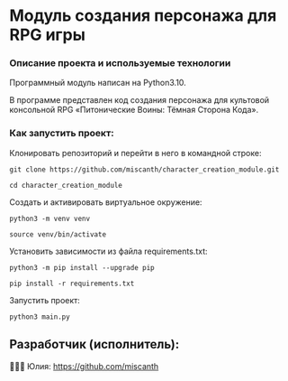 # Модуль создания персонажа для RPG игры

### Описание проекта и используемые технологии

Программный модуль написан на Python3.10.

В программе представлен код создания персонажа для культовой консольной RPG «Питонические Воины: Тёмная Сторона Кода».


### Как запустить проект:
Клонировать репозиторий и перейти в него в командной строке:
```
git clone https://github.com/miscanth/character_creation_module.git
```
```
cd character_creation_module
```
Cоздать и активировать виртуальное окружение:
```
python3 -m venv venv
```
```
source venv/bin/activate
```
Установить зависимости из файла requirements.txt:
```
python3 -m pip install --upgrade pip
```
```
pip install -r requirements.txt
```
Запустить проект:
```
python3 main.py
```

## Разработчик (исполнитель):
👩🏼‍💻 Юлия: https://github.com/miscanth